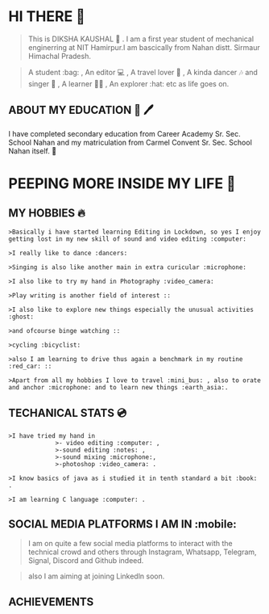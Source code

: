 # HI THERE :stars:
 
>This is DIKSHA KAUSHAL :girl: . I am a first year student of mechanical enginerring at NIT Hamirpur.I am bascically from Nahan distt. Sirmaur Himachal Pradesh.

>A student :bag: , An editor :computer: , A travel lover :bus: , A kinda dancer :notes: and singer :guitar: , A learner :student: , An explorer :hat: etc as life goes on.

## ABOUT MY EDUCATION :book: :pen: 

I have completed secondary education from Career Academy Sr. Sec. School Nahan and my matriculation from Carmel Convent Sr. Sec. School Nahan itself. :school:

# PEEPING MORE INSIDE MY LIFE :butterfly:
 
  ## MY HOBBIES :fire:
  
    >Basically i have started learning Editing in Lockdown, so yes I enjoy getting lost in my new skill of sound and video editing :computer:
 
    >I really like to dance :dancers:
 
    >Singing is also like another main in extra curicular :microphone:
 
    >I also like to try my hand in Photography :video_camera:
 
    >Play writing is another field of interest ::
 
    >I also like to explore new things especially the unusual activities :ghost:
 
    >and ofcourse binge watching ::
 
    >cycling :bicyclist:
 
    >also I am learning to drive thus again a benchmark in my routine :red_car: ::
 
    >Apart from all my hobbies I love to travel :mini_bus: , also to orate and anchor :microphone: and to learn new things :earth_asia:.
    
  ## TECHANICAL STATS :cd:
   
    >I have tried my hand in 
                 >- video editing :computer: ,
                 >-sound editing :notes: ,
                 >-sound mixing :microphone:,
                 >-photoshop :video_camera: .
    
    >I know basics of java as i studied it in tenth standard a bit :book: .
    
    >I am learning C language :computer: .
    
   ## SOCIAL MEDIA PLATFORMS I AM IN :mobile:
   
   >I am on quite a few social media platforms to interact with the technical crowd and others through Instagram, Whatsapp, Telegram, Signal, Discord and Github indeed.
  
   >also I am aiming at joining Linkedln soon.
   
   ## ACHIEVEMENTS
   
   
   
   
 
 
 
 
 
 
 
 
 

 
